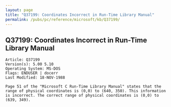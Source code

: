 ```yaml
---
layout: page
title: "Q37199: Coordinates Incorrect in Run-Time Library Manual"
permalink: /pubs/pc/reference/microsoft/kb/Q37199/
---
```


## Q37199: Coordinates Incorrect in Run-Time Library Manual

	Article: Q37199
	Version(s): 5.00 5.10
	Operating System: MS-DOS
	Flags: ENDUSER | docerr
	Last Modified: 18-NOV-1988
	
	Page 51 of the "Microsoft C Run-Time Library Manual" states that the
	range of physical coordinates is (0,0) to (640, 350). This information
	is incorrect. The correct range of physical coordinates is (0,0) to
	(639, 349).
